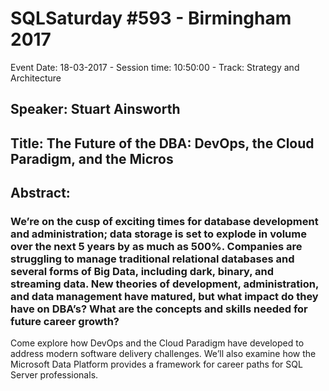 # SQLSaturday #593 - Birmingham 2017
Event Date: 18-03-2017 - Session time: 10:50:00 - Track: Strategy and Architecture
## Speaker: Stuart Ainsworth
## Title: The Future of the DBA: DevOps, the Cloud Paradigm, and the Micros
## Abstract:
### We’re on the cusp of exciting times for database development and administration; data storage is set to explode in volume over the next 5 years by as much as 500%. Companies are struggling to manage traditional relational databases and several forms of Big Data, including dark, binary, and streaming data. New theories of development, administration, and data management have matured, but what impact do they have on DBA’s? What are the concepts and skills needed for future career growth?
 
Come explore how DevOps and the Cloud Paradigm have developed to address modern software delivery challenges. We’ll also examine how the Microsoft Data Platform provides a framework for career paths for SQL Server professionals.
